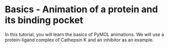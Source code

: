 Basics - Animation of a protein and its binding pocket
================

In this tutorial, you will learn the basics of PyMOL animations.
We will use a protein-ligand complex of Cathepsin K and an inhibitor as an example.

